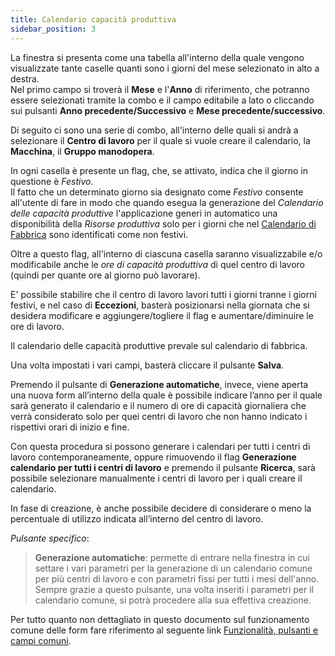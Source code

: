 ```yaml
---
title: Calendario capacità produttiva
sidebar_position: 3
---
```


La finestra si presenta come una tabella all'interno della quale vengono visualizzate tante caselle quanti sono i giorni del mese selezionato in alto a destra.  
Nel primo campo si troverà il **Mese** e l'**Anno** di riferimento, che potranno essere selezionati tramite la combo e il campo editabile a lato o cliccando sui pulsanti **Anno precedente/Successivo** e **Mese precedente/successivo**.

Di seguito ci sono una serie di combo, all'interno delle quali si andrà a selezionare il **Centro di lavoro** per il quale si vuole creare il calendario, la **Macchina**, il **Gruppo manodopera**.

In ogni casella è presente un flag, che, se attivato, indica che il giorno in questione è *Festivo*.  
Il fatto che un determinato giorno sia designato come *Festivo* consente all'utente di fare in modo che quando esegua la generazione del *Calendario delle capacità produttive* l'applicazione generi in automatico una disponibilità della *Risorse produttiva* solo per i giorni che nel [Calendario di Fabbrica](/docs/configurations/tables/production/factory-calendar) sono identificati come non festivi.

Oltre a questo flag, all'interno di ciascuna casella saranno visualizzabile e/o modificabile anche le *ore di capacità produttiva* di quel centro di lavoro (quindi per quante ore al giorno può lavorare).

E' possibile stabilire che il centro di lavoro lavori tutti i giorni tranne i giorni festivi, e nel caso di **Eccezioni**, basterà posizionarsi nella giornata che si desidera modificare e aggiungere/togliere il flag e aumentare/diminuire le ore di lavoro.

Il calendario delle capacità produttive prevale sul calendario di fabbrica.

Una volta impostati i vari campi, basterà cliccare il pulsante **Salva**.

Premendo il pulsante di **Generazione automatiche**, invece, viene aperta una nuova form all’interno della quale è possibile indicare l’anno per il quale sarà generato il calendario e il numero di ore di capacità giornaliera che verrà considerato solo per quei centri di lavoro che non hanno indicato i rispettivi orari di inizio e fine.

Con questa procedura si possono generare i calendari per tutti i centri di lavoro contemporaneamente, oppure rimuovendo il flag **Generazione calendario per tutti i centri di lavoro** e premendo il pulsante **Ricerca**, sarà possibile selezionare manualmente i centri di lavoro per i quali creare il calendario.

In fase di creazione, è anche possibile decidere di considerare o meno la percentuale di utilizzo indicata all’interno del centro di lavoro.

*Pulsante specifico*:  
> **Generazione automatiche**: permette di entrare nella finestra in cui settare i vari parametri per la generazione di un calendario comune per più centri di lavoro e con parametri fissi per tutti i mesi dell'anno. Sempre grazie a questo pulsante, una volta inseriti i parametri per il calendario comune, si potrà procedere alla sua effettiva creazione.

Per tutto quanto non dettagliato in questo documento sul funzionamento comune delle form fare riferimento al seguente link [Funzionalità, pulsanti e campi comuni](/docs/guide/common).